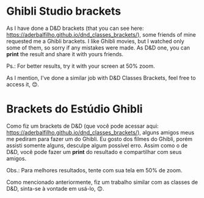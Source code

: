 # Ghibli Studio brackets
As I have done a D&D brackets (that you can see here: https://aderbalfilho.github.io/dnd_classes_brackets/), some friends of mine requested me a Ghibli brackets. I like Ghibli movies, but I watched only some of them, so sorry if any mistakes were made. As D&D one, you can **print** the result and share it with yours friends.

Ps.: For better results, try it with your screen at 50% zoom.

As I mention, I've done a similar job with D&D Classes Brackets, feel free to access it, :blush:.

# Brackets do Estúdio Ghibli
Como fiz um brackets de D&D (que você pode acessar aqui: https://aderbalfilho.github.io/dnd_classes_brackets/), alguns amigos meus me pediram para fazer um do Ghibli. Eu gosto dos filmes do Ghibli, porém assisti somente alguns, desculpe algum possível erro. Assim como o de D&D, você pode fazer um **print** do resultado e compartilhar com seus amigos.

Obs.: Para melhores resultados, tente com sua tela em 50% de zoom.

Como mencionado anteriormente, fiz um trabalho similar com as classes de D&D, sinta-se à vontade em usá-lo, :blush:.
